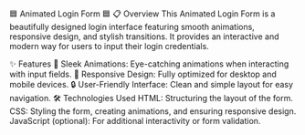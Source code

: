 🟦 Animated Login Form 🟦
📋 Overview
This Animated Login Form is a beautifully designed login interface featuring smooth animations, responsive design, and stylish transitions. It provides an interactive and modern way for users to input their login credentials.

✨ Features
🎨 Sleek Animations: Eye-catching animations when interacting with input fields.
📱 Responsive Design: Fully optimized for desktop and mobile devices.
🔒 User-Friendly Interface: Clean and simple layout for easy navigation.
🛠️ Technologies Used
HTML: Structuring the layout of the form.
CSS: Styling the form, creating animations, and ensuring responsive design.
JavaScript (optional): For additional interactivity or form validation.
